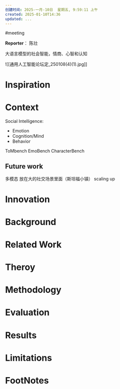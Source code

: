 ```yaml
---
创建时间: 2025-一月-10日  星期五, 9:59:11 上午
created: 2025-01-10T14:36
updated: ...
---
```

#meeting 

**Reporter**： 陈壮
 

大语言模型的社会智能，情商、心智和认知


![[通用人工智能论坛定_250108(4)(1).jpg]]


# Inspiration


# Context
Social Intelligence: 
- Emotion
- Cognition/Mind
- Behavior

ToMbench
EmoBench
CharacterBench



## Future work
多模态
放在大的社交场景里面（斯坦福小镇）
scaling up

# Innovation



# Background



# Related Work



# Theroy



# Methodology



# Evaluation



# Results



# Limitations



# FootNotes
